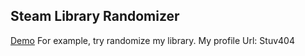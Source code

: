 
## Steam Library Randomizer

[Demo](https://steam-roll.vercel.app) 
For example, try randomize my library.
My profile Url: Stuv404
